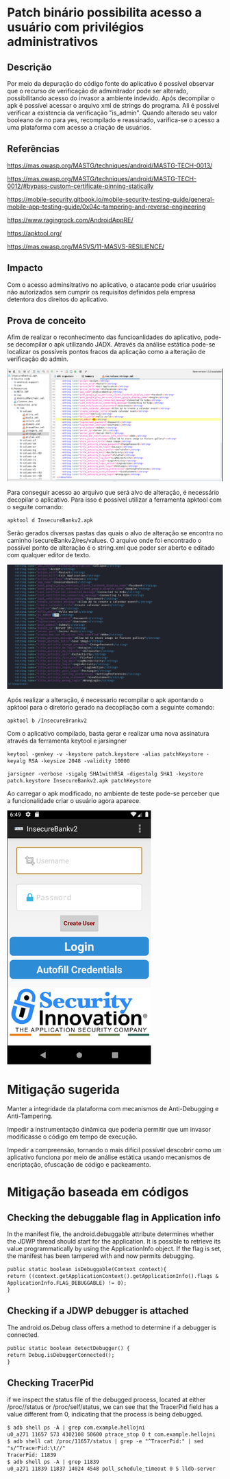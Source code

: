 # Patch binário possibilita acesso a usuário com privilégios administrativos

## Descrição

Por meio da depuração do código fonte do aplicativo é possível observar que o recurso de verificação de adminitrador pode ser alterado, possibilitando acesso do invasor a ambiente indevido. Após decompilar o apk é possível acessar o arquivo xml de strings do programa. Ali é possivel verificar a existencia da verificação "is_admin". Quando alterado seu valor booleano de no para yes, recompilado e reassinado, varifica-se o acesso a uma plataforma com acesso a criação de usuários.   

## Referências 

https://mas.owasp.org/MASTG/techniques/android/MASTG-TECH-0013/

https://mas.owasp.org/MASTG/techniques/android/MASTG-TECH-0012/#bypass-custom-certificate-pinning-statically

https://mobile-security.gitbook.io/mobile-security-testing-guide/general-mobile-app-testing-guide/0x04c-tampering-and-reverse-engineering

https://www.ragingrock.com/AndroidAppRE/

https://apktool.org/

https://mas.owasp.org/MASVS/11-MASVS-RESILIENCE/

## Impacto

Com o acesso adminsitrativo no aplicativo, o atacante pode criar usuários não autorizados sem cumprir os requisitos definidos pela empresa detentora dos direitos do aplicativo.

## Prova de conceito

Afim de realizar o reconhecimento das funcioanlidades do aplicativo, pode-se decompilar o apk utilizando JADX. Através da análise estática pode-se localizar os possíveis pontos fracos da aplicação como a alteração de verificação do admin. 

![jadx_analise](.img/jadx_analise.png)


Para conseguir acesso ao arquivo que será alvo de alteração, é necessário decopilar o aplicativo. Para isso é possível utilizar a ferramenta apktool com o seguite comando:

```
apktool d InsecureBankv2.apk
```

Serão gerados diversas pastas das quais o alvo de alteração se encontra no caminho IsecureBankv2/res/values. O arquivo onde foi encontrado o possível ponto de alteração é o string.xml que poder ser aberto e editado com qualquer editor de texto. 

![string_adm](.img/string_adm.png)

Após realizar a alteração, é necessario recompilar o apk apontando o apktool para o diretório gerado na decopilação com a seguinte comando:

```
apktool b /InsecureBrankv2
```

Com o aplicativo compilado, basta gerar e realizar uma nova assinatura através da ferramenta keytool e jarsingner 

```
keytool -genkey -v -keystore patch.keystore -alias patchKeystore -keyalg RSA -keysize 2048 -validity 10000 
```

```
jarsigner -verbose -sigalg SHA1withRSA -digestalg SHA1 -keystore patch.keystore InsecureBankv2.apk patchKeystore
```
Ao carregar o apk modificado, no ambiente de teste pode-se perceber que a funcionalidade criar o usuário agora aparece. 

![app_admin](.img/app_admin.png)

# Mitigação sugerida

Manter a integridade da plataforma com mecanismos de Anti-Debugging e Anti-Tampering.

Impedir a instrumentação dinâmica que poderia permitir que um invasor modificasse o código em tempo de execução.

Impedir a compreensão, tornando o mais difícil possível descobrir como um aplicativo funciona por meio de análise estática usando mecanismos de encriptação, ofuscação de código e packeamento.


# Mitigação baseada em códigos

## Checking the debuggable flag in Application info
In the manifest file, the android.debuggable attribute determines whether the JDWP
thread should start for the application. It is possible to retrieve its value programmatically by using the ApplicationInfo object. If the flag is set, the manifest has been tampered with and now permits debugging.

```
public static boolean isDebuggable(Context context){
return ((context.getApplicationContext().getApplicationInfo().flags &
ApplicationInfo.FLAG_DEBUGGABLE) != 0);
}
```

## Checking if a JDWP debugger is attached
The android.os.Debug class offers a method to determine if a debugger is connected.

```
public static boolean detectDebugger() {
return Debug.isDebuggerConnected();
}
```

## Checking TracerPid
if we inspect the status file of the debugged process, located at either /proc/<pid>/status or /proc/self/status, we can see that the TracerPid field has a value different from 0, indicating that the process is being debugged.

```
$ adb shell ps -A | grep com.example.hellojni
u0_a271 11657 573 4302108 50600 ptrace_stop 0 t com.example.hellojni
$ adb shell cat /proc/11657/status | grep -e "^TracerPid:" | sed
"s/^TracerPid:\t//"
TracerPid: 11839
$ adb shell ps -A | grep 11839
u0_a271 11839 11837 14024 4548 poll_schedule_timeout 0 S lldb-server
```
